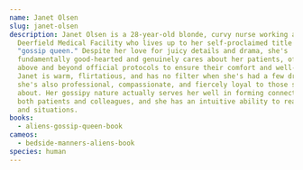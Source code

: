 ```yaml
---
name: Janet Olsen
slug: janet-olsen
description: Janet Olsen is a 28-year-old blonde, curvy nurse working at the
  Deerfield Medical Facility who lives up to her self-proclaimed title as the
  "gossip queen." Despite her love for juicy details and drama, she's
  fundamentally good-hearted and genuinely cares about her patients, often going
  above and beyond official protocols to ensure their comfort and well-being.
  Janet is warm, flirtatious, and has no filter when she's had a few drinks, but
  she's also professional, compassionate, and fiercely loyal to those she cares
  about. Her gossipy nature actually serves her well in forming connections with
  both patients and colleagues, and she has an intuitive ability to read people
  and situations.
books:
  - aliens-gossip-queen-book
cameos:
  - bedside-manners-aliens-book
species: human
---
```

